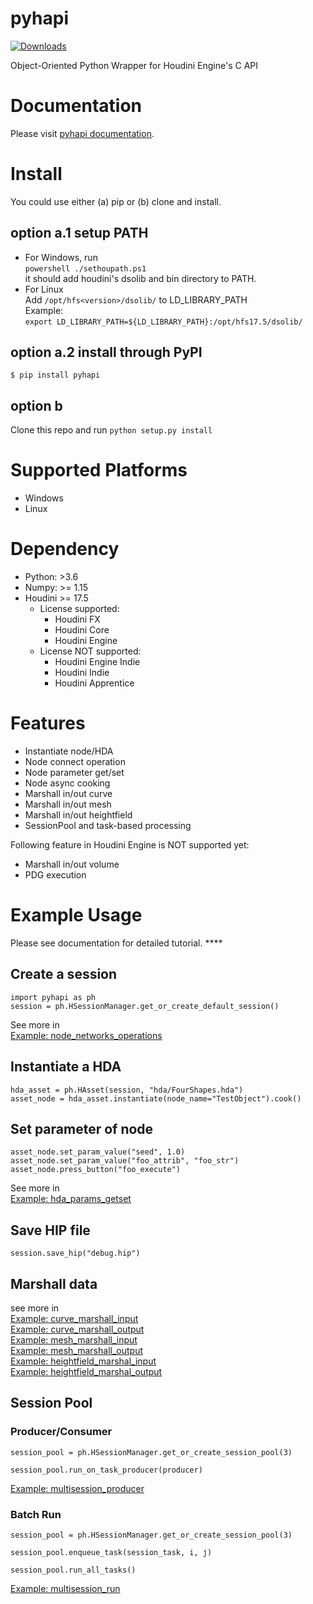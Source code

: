 # pyhapi
[![Downloads](https://pepy.tech/badge/pyhapi)](https://pepy.tech/project/pyhapi)

Object-Oriented Python Wrapper for Houdini Engine's C API

# Documentation  

Please visit [pyhapi documentation](https://pyhapi.readthedocs.io).  


# Install  

You could use either (a) pip or (b) clone and install.  

## option a.1 setup PATH  
* For Windows, run  
```powershell ./sethoupath.ps1```  
it should add houdini's dsolib and bin directory to PATH.  
* For Linux  
Add ```/opt/hfs<version>/dsolib/``` to LD_LIBRARY_PATH  
Example:  
```export LD_LIBRARY_PATH=${LD_LIBRARY_PATH}:/opt/hfs17.5/dsolib/```  

## option a.2 install through PyPI  
```$ pip install pyhapi```

## option b
Clone this repo and run ```python setup.py install```  

# Supported Platforms  
* Windows  
* Linux  

# Dependency  
* Python: >3.6  
* Numpy: >= 1.15 
* Houdini >= 17.5
  * License supported:
    * Houdini FX
    * Houdini Core
    * Houdini Engine
  * License NOT supported:
    * Houdini Engine Indie
    * Houdini Indie
    * Houdini Apprentice

# Features
* Instantiate node/HDA  
* Node connect operation  
* Node parameter get/set  
* Node async cooking   
* Marshall in/out curve  
* Marshall in/out mesh  
* Marshall in/out heightfield  
* SessionPool and task-based processing
  
Following feature in Houdini Engine is NOT supported yet:  
* Marshall in/out volume  
* PDG execution

# Example Usage  

Please see documentation for detailed tutorial.  ****

## Create a session  
```
import pyhapi as ph
session = ph.HSessionManager.get_or_create_default_session()
```
See more in  
[Example: node_networks_operations](https://github.com/maajor/pyhapi/blob/master/examples/node_networks_operations.py) 

## Instantiate a HDA  
```
hda_asset = ph.HAsset(session, "hda/FourShapes.hda")
asset_node = hda_asset.instantiate(node_name="TestObject").cook()
```

## Set parameter of node  
```
asset_node.set_param_value("seed", 1.0)
asset_node.set_param_value("foo_attrib", "foo_str")
asset_node.press_button("foo_execute")
```
See more in  
[Example: hda_params_getset](https://github.com/maajor/pyhapi/blob/master/examples/hda_params_getset.py)  

## Save HIP file  
```
session.save_hip("debug.hip")
```

## Marshall data
see more in   
[Example: curve_marshall_input](https://github.com/maajor/pyhapi/blob/master/examples/curve_marshall_input.py)  
[Example: curve_marshall_output](https://github.com/maajor/pyhapi/blob/master/examples/curve_marshall_output.py)  
[Example: mesh_marshall_input](https://github.com/maajor/pyhapi/blob/master/examples/mesh_marshall_input.py)  
[Example: mesh_marshall_output](https://github.com/maajor/pyhapi/blob/master/examples/mesh_marshall_output.py)  
[Example: heightfield_marshal_input](https://github.com/maajor/pyhapi/blob/master/examples/heightfield_marshall_input.py)  
[Example: heightfield_marshal_output](https://github.com/maajor/pyhapi/blob/master/examples/heightfield_marshall_output.py)  

## Session Pool

### Producer/Consumer  
```
session_pool = ph.HSessionManager.get_or_create_session_pool(3)

session_pool.run_on_task_producer(producer)
```
[Example: multisession_producer](https://github.com/maajor/pyhapi/blob/master/examples/multisession_producer.py)  

### Batch Run  
```
session_pool = ph.HSessionManager.get_or_create_session_pool(3)
    
session_pool.enqueue_task(session_task, i, j)
    
session_pool.run_all_tasks()
```
[Example: multisession_run](https://github.com/maajor/pyhapi/blob/master/examples/multisession_run.py)  